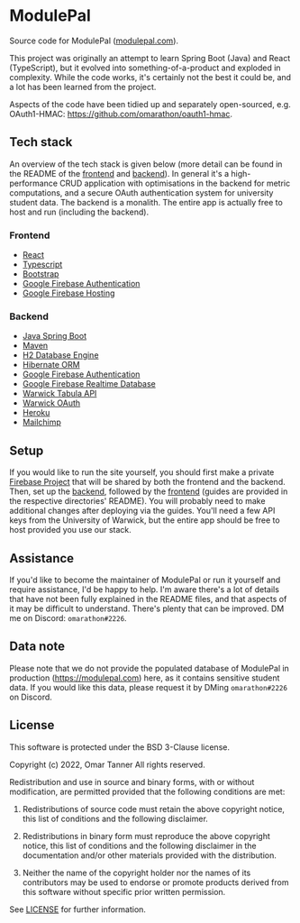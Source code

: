 # ModulePal

Source code for ModulePal ([modulepal.com](https://modulepal.com/)).

This project was originally an attempt to learn Spring Boot (Java) and React (TypeScript), but it evolved into something-of-a-product and exploded in complexity. While the code works, it's certainly not the best it could be, and a lot has been learned from the project.

Aspects of the code have been tidied up and separately open-sourced, e.g. OAuth1-HMAC: https://github.com/omarathon/oauth1-hmac.

## Tech stack

An overview of the tech stack is given below (more detail can be found in the README of the [frontend](/frontend/) and [backend](/backend/)). In general it's a high-performance CRUD application with optimisations in the backend for metric computations, and a secure OAuth authentication system for university student data. The backend is a monalith. The entire app is actually free to host and run (including the backend).

### Frontend

* [React](https://reactjs.org/)
* [Typescript](https://www.typescriptlang.org/)
* [Bootstrap](https://getbootstrap.com)
* [Google Firebase Authentication](https://firebase.google.com/docs/auth)
* [Google Firebase Hosting](https://firebase.google.com/docs/hosting)

### Backend
  
* [Java Spring Boot](https://spring.io/projects/spring-boot)
* [Maven](https://maven.apache.org/)
* [H2 Database Engine](https://www.h2database.com/html/main.html) 
* [Hibernate ORM](https://hibernate.org/orm/)
* [Google Firebase Authentication](https://firebase.google.com/docs/auth)
* [Google Firebase Realtime Database](https://firebase.google.com/docs/database)
* [Warwick Tabula API](https://warwick.ac.uk/services/its/servicessupport/web/tabula/api/)
* [Warwick OAuth](https://warwick.ac.uk/services/its/servicessupport/web/sign-on/help/oauth/apis)
* [Heroku](https://www.heroku.com/)
* [Mailchimp](https://mailchimp.com)

## Setup

If you would like to run the site yourself, you should first make a private [Firebase Project](https://firebase.google.com/) that will be shared by both the frontend and the backend. Then, set up the [backend](/backend/), followed by the [frontend](/frontend/) (guides are provided in the respective directories' README). You will probably need to make additional changes after deploying via the guides. You'll need a few API keys from the University of Warwick, but the entire app should be free to host provided you use our stack.

## Assistance

If you'd like to become the maintainer of ModulePal or run it yourself and require assistance, I'd be happy to help. I'm aware there's a lot of details that have not been fully explained in the README files, and that aspects of it may be difficult to understand. There's plenty that can be improved. DM me on Discord: `omarathon#2226`.

## Data note

Please note that we do not provide the populated database of ModulePal in production (https://modulepal.com) here, as it contains sensitive student data. If you would like this data, please request it by DMing `omarathon#2226` on Discord.

## License

This software is protected under the BSD 3-Clause license.

Copyright (c) 2022, Omar Tanner
All rights reserved.

Redistribution and use in source and binary forms, with or without modification, are permitted provided that the following conditions are met:

1. Redistributions of source code must retain the above copyright notice, this list of conditions and the following disclaimer.

2. Redistributions in binary form must reproduce the above copyright notice, this list of conditions and the following disclaimer in the documentation and/or other materials provided with the distribution.

3. Neither the name of the copyright holder nor the names of its contributors may be used to endorse or promote products derived from this software without specific prior written permission.

See [LICENSE](/LICENSE/) for further information.
